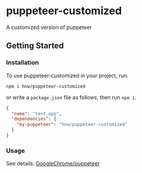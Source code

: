 # puppeteer-customized

A customized version of puppeteer

## Getting Started

### Installation

To use puppeteer-customized in your project, run:

```
npm i hnw/puppeteer-customized
```

or write a `package.json` file as follows, then run `npm i`.

```json
{
  "name": "test_app",
  "dependencies": {
    "my-puppeteer": "hnw/puppeteer-customized"
  }
}
```

### Usage

See details: [GoogleChrome/puppeteer](https://github.com/GoogleChrome/puppeteer)
